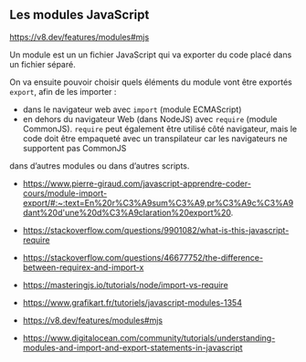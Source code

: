 Les modules JavaScript
-
https://v8.dev/features/modules#mjs

Un module est un un fichier JavaScript qui va exporter du code placé dans un fichier séparé.

On va ensuite pouvoir choisir quels éléments du module vont être exportés ``export``, afin de les importer :

- dans le navigateur web avec ``import`` (module ECMAScript)
- en dehors du navigateur Web (dans NodeJS) avec ``require`` (module CommonJS). ``require`` peut également être utilisé côté navigateur, mais le code doit être empaqueté avec un transpilateur car les navigateurs ne supportent pas CommonJS

dans d’autres modules ou dans d’autres scripts.

- https://www.pierre-giraud.com/javascript-apprendre-coder-cours/module-import-export/#:~:text=En%20r%C3%A9sum%C3%A9,pr%C3%A9c%C3%A9dant%20d'une%20d%C3%A9claration%20export%20.
- https://stackoverflow.com/questions/9901082/what-is-this-javascript-require
- https://stackoverflow.com/questions/46677752/the-difference-between-requirex-and-import-x
- https://masteringjs.io/tutorials/node/import-vs-require
- https://www.grafikart.fr/tutoriels/javascript-modules-1354

- https://v8.dev/features/modules#mjs

- https://www.digitalocean.com/community/tutorials/understanding-modules-and-import-and-export-statements-in-javascript


